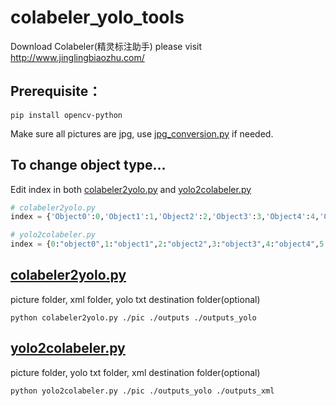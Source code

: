 # colabeler_yolo_tools

Download Colabeler(精灵标注助手) please visit http://www.jinglingbiaozhu.com/

## Prerequisite：

```
pip install opencv-python
```

Make sure all pictures are jpg, use [jpg_conversion.py](./jpg_conversion.py) if needed.

## To change object type...
 
Edit index in both [colabeler2yolo.py](./colabeler2yolo.py) and [yolo2colabeler.py](./yolo2colabeler.py)

```python
# colabeler2yolo.py
index = {'Object0':0,'Object1':1,'Object2':2,'Object3':3,'Object4':4,'Object5':5,'Object6':6,'Object7':7}

# yolo2colabeler.py
index = {0:"object0",1:"object1",2:"object2",3:"object3",4:"object4",5:"object5",6:"object6",7:"object7"}
```

## [colabeler2yolo.py](./colabeler2yolo.py)
picture folder, xml folder, yolo txt destination folder(optional)
```
python colabeler2yolo.py ./pic ./outputs ./outputs_yolo
```

## [yolo2colabeler.py](./yolo2colabeler.py)
picture folder, yolo txt folder, xml destination folder(optional)

```
python yolo2colabeler.py ./pic ./outputs_yolo ./outputs_xml
```

